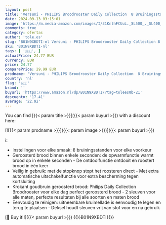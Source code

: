 ```yaml
---
layout: post
title: 'Versuni - PHILIPS Broodrooster Daily Collection  8 Bruiningsstanden  2 variabele sleuven  Geintegreerde opzethouder  Ondooifunctie  Uitneembare kruimellade  Automatische uitschakeling  Zwart'
date: 2024-09-13 03:15:01
image: 'https://m.media-amazon.com/images/I/31KnlhFCUuL._SL500_._SL400_.jpg'
comments: true
category: ofertas
author: 'tole.es'
slug: 'B01N9XBDTI-nl Versuni - PHILIPS Broodrooster Daily Collection 8...'
sku: 'B01N9XBDTI-nl'
tags: [ '🇳🇱', ]
actualPrice: 24.77 EUR
currency: EUR
price: 24.77
comparePrice: 29.99 EUR
prodname: 'Versuni - PHILIPS Broodrooster Daily Collection  8 Bruiningsstanden  2 variabele sleuven  Geintegreerde opzethouder  Ondooifunctie  Uitneembare kruimellade  Automatische uitschakeling  Zwart'
country: 'nl'
flag: '🇳🇱'
brand: ''
buyurl: 'https://www.amazon.nl/dp/B01N9XBDTI/?tag=tolees0b-21'
descuento: '17.41'
average: '22.92'
---
```


You can find [{{< param title >}}]({{< param buyurl >}}) with a discount here:

[![{{< param prodname >}}]({{< param image >}})]({{< param buyurl >}})

ℹ️:

- Instellingen voor elke smaak: 8 bruiningsstanden voor elke voorkeur
- Geroosterd brood binnen enkele seconden: de opwarmfunctie warmt brood op in enkele seconden - De ontdooifunctie ontdooit en roostert brood in één keer
- Veilig in gebruik: met de stopknop stopt het roosteren direct - Met extra automatische uitschakelfunctie voor extra bescherming tegen kortsluiting
- Krokant goudbruin geroosterd brood: Philips Daily Collection Broodrooster voor elke dag perfect geroosterd brood - 2 sleuven voor alle maten, perfecte resultaten bij alle soorten en maten brood
- Eenvoudig te reinigen: uitneembare kruimellade is eenvoudig te legen en terug te plaatsen - Deksel houdt sleuven vrij van stof voor en na gebruik

[🛒 Buy it!!]({{< param buyurl >}})
{{<world>}}B01N9XBDTI{{</world>}}

